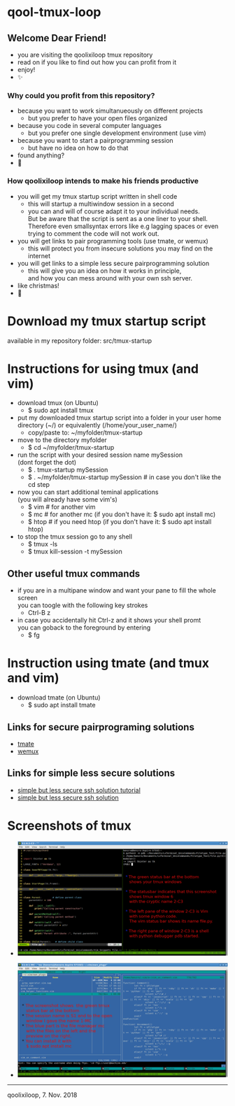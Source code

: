 # qool-tmux-loop

## Welcome Dear Friend!  
* you are visiting the qoolixiloop tmux repository
* read on if you like to find out how you can profit from it
* enjoy!
* :sparkles:


### Why could you profit from this repository?
* because you want to work simultanueously on different projects
  * but you prefer to have your open files organized 
* because you code in several computer languages
  * but you prefer one single development environment (use vim)
* because you want to start a pairprogramming session
  * but have no idea on how to do that
* found anything?
* :dizzy:


### How qoolixiloop intends to make his friends productive
* you will get my tmux startup script written in shell code
  * this will startup a multiwindow session in a second 
  * you can and will of course adapt it to your individual needs. <br/> 
    But be aware that the script is sent as a one liner to your shell. <br/> 
    Therefore even smallsyntax errors like e.g lagging spaces or even <br/>
    trying to comment the code will not work out.  
* you will get links to pair programming tools (use tmate, or wemux)
  * this will protect you from insecure solutions you may find on the internet
* you will get links to a simple less secure pairprogramming solution
  * this will give you an idea on how it works in principle, <br/>
    and how you can mess around with your own ssh server.
* like christmas!
* :sparkling_heart:


# Download my tmux startup script
available in my repository folder: src/tmux-startup


# Instructions for using tmux (and vim)
* download tmux (on Ubuntu)
  * $ sudo apt install tmux
* put my downloaded tmux startup script into a folder in your user home 
  <br   />
  directory (~/) or equivalently (/home/your_user_name/) 
  * copy/paste to: ~/myfolder/tmux-startup
* move to the directory myfolder
  * $ cd ~/myfolder/tmux-startup
* run the script with your desired session name mySession 
  <br/>
  (dont forget the dot)
  * $ . tmux-startup mySession
  * $ . ~/myfolder/tmux-startup mySession   # in case you don't like the cd step
* now you can start additional teminal applications 
  <br/>
  (you will already have some vim's) 
  * $ vim    # for another vim 
  * $ mc     # for another  mc (if you don't have it: $ sudo apt install mc)
  * $ htop   # if you need htop (if you don't have it: $ sudo apt install htop)
* to stop the tmux session go to any shell
  * $ tmux -ls
  * $ tmux kill-session -t mySession

## Other useful tmux commands
* if you are in a multipane window and want your pane to fill the whole screen
  <br/>
  you can toogle with the following key strokes
  * Ctrl-B z
* in case you accidentally hit Ctrl-z and it shows your shell promt 
  <br/>
  you can goback to the foreground by entering 
  * $ fg


# Instruction using tmate (and tmux and vim)
* download tmate (on Ubuntu)
  * $ sudo apt install tmate


## Links for secure pairprograming solutions
* [tmate](https://tmate.io/)
* [wemux](https://github.com/zolrath/wemux)

## Links for simple less secure solutions
* [simple but less secure ssh solution tutorial](https://www.hamvocke.com/blog/remote-pair-programming-with-tmux/)
* [simple but less secure ssh solution](https://gist.github.com/shrayasr/9778db8aabac59eba6b5)


# Screenshots of tmux
* ![image of tmux with some python code](pictures/tmux_showing_py.png)

* ![image of tmux with filemanager mc](pictures/tmux_showing_mc.png)


------------------------
qoolixiloop, 7. Nov. 2018
